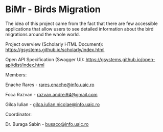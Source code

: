# BiMr - Birds Migration

The idea of this project came from the fact that there are few accessible applications that allow users to see detailed information about the bird migrations around the whole world.

Project overview (Scholarly HTML Document): https://gsystems.github.io/scholarly/index.html

Open API Specification (Swagger UI): https://gsystems.github.io/open-api/dist/index.html

Members:

Enache Rares - rares.enache@info.uaic.ro

Foca Razvan - razvan.andrei94@gmail.com

Gilca Iulian - gilca.iulian.nicolae@info.uaic.ro

Coordinator:

Dr. Buraga Sabin - busaco@info.uaic.ro
